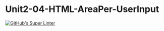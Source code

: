 # Unit2-04-HTML-AreaPer-UserInput
[![GitHub's Super Linter](https://github.com/ICS20-Programming-Angelo-Pintilie/Unit2-04-HTML-AreaPer-UserInput/workflows/GitHub's%20Super%20Linter/badge.svg)](https://github.com/ICS20-Programming-Angelo-Pintilie/Unit2-04-HTML-AreaPer-UserInput/actions)